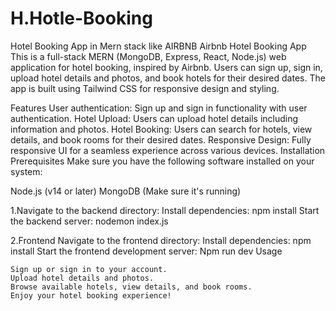 # H.Hotle-Booking
Hotel Booking App in Mern stack like AIRBNB
Airbnb Hotel Booking App
This is a full-stack MERN (MongoDB, Express, React, Node.js) web application for hotel booking, inspired by Airbnb. Users can sign up, sign in, upload hotel details and photos, and book hotels for their desired dates. The app is built using Tailwind CSS for responsive design and styling.

Features
User authentication: Sign up and sign in functionality with user authentication.
Hotel Upload: Users can upload hotel details including information and photos.
Hotel Booking: Users can search for hotels, view details, and book rooms for their desired dates.
Responsive Design: Fully responsive UI for a seamless experience across various devices.
Installation
Prerequisites
Make sure you have the following software installed on your system:

Node.js (v14 or later)
MongoDB (Make sure it's running)

1.Navigate to the backend directory:
    Install dependencies:
    npm install
    Start the backend server:
    nodemon index.js

2.Frontend
Navigate to the frontend directory:
    Install dependencies:
    npm install
    Start the frontend development server:
    Npm run dev
    Usage
    
    Sign up or sign in to your account.
    Upload hotel details and photos.
    Browse available hotels, view details, and book rooms.
    Enjoy your hotel booking experience!